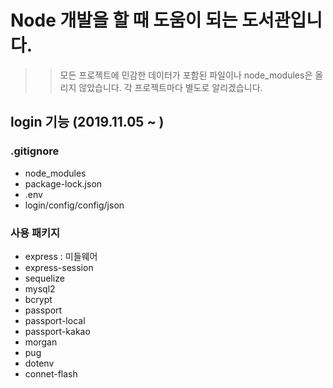 # Node 개발을 할 때 도움이 되는 도서관입니다.

>> 모든 프로젝트에 민감한 데이터가 포함된 파일이나 node_modules은 올리지 않았습니다. 각 프로젝트마다 별도로 알리겠습니다.

## login 기능 (2019.11.05 ~ )

### .gitignore
- node_modules
- package-lock.json
- .env
- login/config/config/json

### 사용 패키지
- express : 미들웨어
- express-session
- sequelize
- mysql2
- bcrypt
- passport
- passport-local
- passport-kakao
- morgan
- pug
- dotenv
- connet-flash
